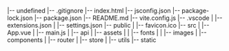|-- undefined
    |-- .gitignore
    |-- index.html
    |-- jsconfig.json
    |-- package-lock.json
    |-- package.json
    |-- README.md
    |-- vite.config.js
    |-- .vscode
    |   |-- extensions.json
    |   |-- settings.json
    |-- public
    |   |-- favicon.ico
    |-- src
    |   |-- App.vue
    |   |-- main.js
    |   |-- api
    |   |-- assets
    |   |   |-- fonts
    |   |   |-- images
    |   |-- components
    |   |-- router
    |   |-- store
    |   |-- utils
    |-- static
